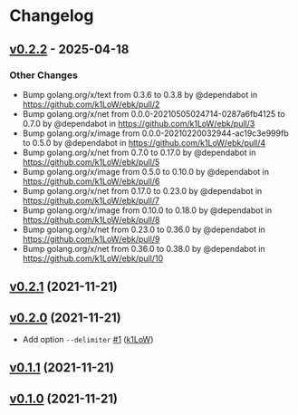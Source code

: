 # Changelog

## [v0.2.2](https://github.com/k1LoW/ebk/compare/v0.2.1...v0.2.2) - 2025-04-18
### Other Changes
- Bump golang.org/x/text from 0.3.6 to 0.3.8 by @dependabot in https://github.com/k1LoW/ebk/pull/2
- Bump golang.org/x/net from 0.0.0-20210505024714-0287a6fb4125 to 0.7.0 by @dependabot in https://github.com/k1LoW/ebk/pull/3
- Bump golang.org/x/image from 0.0.0-20210220032944-ac19c3e999fb to 0.5.0 by @dependabot in https://github.com/k1LoW/ebk/pull/4
- Bump golang.org/x/net from 0.7.0 to 0.17.0 by @dependabot in https://github.com/k1LoW/ebk/pull/5
- Bump golang.org/x/image from 0.5.0 to 0.10.0 by @dependabot in https://github.com/k1LoW/ebk/pull/6
- Bump golang.org/x/net from 0.17.0 to 0.23.0 by @dependabot in https://github.com/k1LoW/ebk/pull/7
- Bump golang.org/x/image from 0.10.0 to 0.18.0 by @dependabot in https://github.com/k1LoW/ebk/pull/8
- Bump golang.org/x/net from 0.23.0 to 0.36.0 by @dependabot in https://github.com/k1LoW/ebk/pull/9
- Bump golang.org/x/net from 0.36.0 to 0.38.0 by @dependabot in https://github.com/k1LoW/ebk/pull/10

## [v0.2.1](https://github.com/k1LoW/ebk/compare/v0.2.0...v0.2.1) (2021-11-21)


## [v0.2.0](https://github.com/k1LoW/ebk/compare/v0.1.1...v0.2.0) (2021-11-21)

* Add option `--delimiter` [#1](https://github.com/k1LoW/ebk/pull/1) ([k1LoW](https://github.com/k1LoW))

## [v0.1.1](https://github.com/k1LoW/ebk/compare/v0.1.0...v0.1.1) (2021-11-21)


## [v0.1.0](https://github.com/k1LoW/ebk/compare/0ccd2bb01078...v0.1.0) (2021-11-21)
